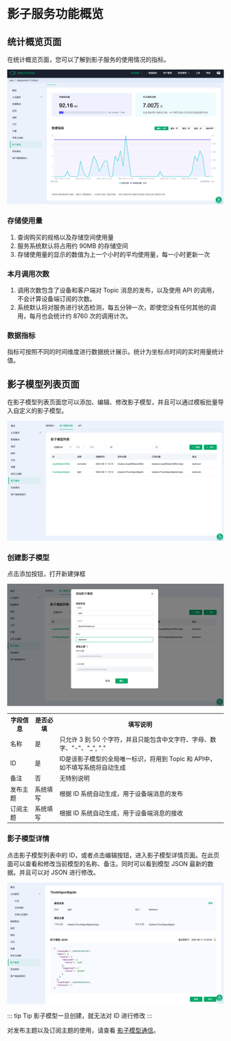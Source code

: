 # 影子服务功能概览

## 统计概览页面
在统计概览页面，您可以了解到影子服务的使用情况的指标。

![feature01](./_assets/feature.png)

### 存储使用量
1. 查询购买的规格以及存储空间使用量
2. 服务系统默认将占用约 90MB 的存储空间
3. 存储使用量的显示的数值为上一个小时的平均使用量，每一小时更新一次

### 本月调用次数
1. 调用次数包含了设备和客户端对 Topic 消息的发布，以及使用 API 的调用，不会计算设备端订阅的次数。
2. 系统默认将对服务进行状态检测，每五分钟一次，即使您没有任何其他的调用，每月也会统计约 8760 次的调用计次。

### 数据指标

指标可按照不同的时间维度进行数据统计展示。统计为坐标点时间的实时用量统计值。

## 影子模型列表页面
在影子模型列表页面您可以添加、编辑、修改影子模型，并且可以通过模板批量导入自定义的影子模型。

![list](./_assets/shadow_list.png)

### 创建影子模型
点击添加按钮，打开新建弹框

![new](./_assets/shadow_new.png)

<table>
   <tr>
      <th>字段信息</th>
      <th>是否必填</th>
      <th>填写说明</th>
   </tr>
   <tr>
      <td>名称</td>
      <td>是</td>
      <td>
      	只允许 3 到 50 个字符，并且只能包含中文字符、字母、数字、"-"、"_", "."
	  </td>
   </tr>
   <tr>
      <td>ID</td>
      <td>是</td>
      <td>ID是该影子模型的全局唯一标识，将用到 Topic 和 API中，如不填写系统将自动生成</td>
   </tr>
   <tr>
      <td>备注</td>
      <td>否</td>
      <td>无特别说明</td>
   </tr>
   <tr>
      <td>发布主题</td>
      <td>系统填写</td>
      <td>根据 ID 系统自动生成，用于设备端消息的发布</td>
   </tr>
   <tr>
      <td>订阅主题</td>
      <td>系统填写</td>
      <td>根据 ID 系统自动生成，用于设备端消息的接收</td>
   </tr>
</table>

### 影子模型详情
点击影子模型列表中的 ID，或者点击编辑按钮，进入影子模型详情页面。在此页面可以查看和修改当前模型的名称、备注。同时可以看到模型 JSON 最新的数据。并且可以对 JSON 进行修改。

![detail](./_assets/shadow_detail.png)

::: tip Tip
影子模型一旦创建，就无法对 ID 进行修改
:::

对发布主题以及订阅主题的使用，请查看 [影子模型通信](./invoke.md)。


